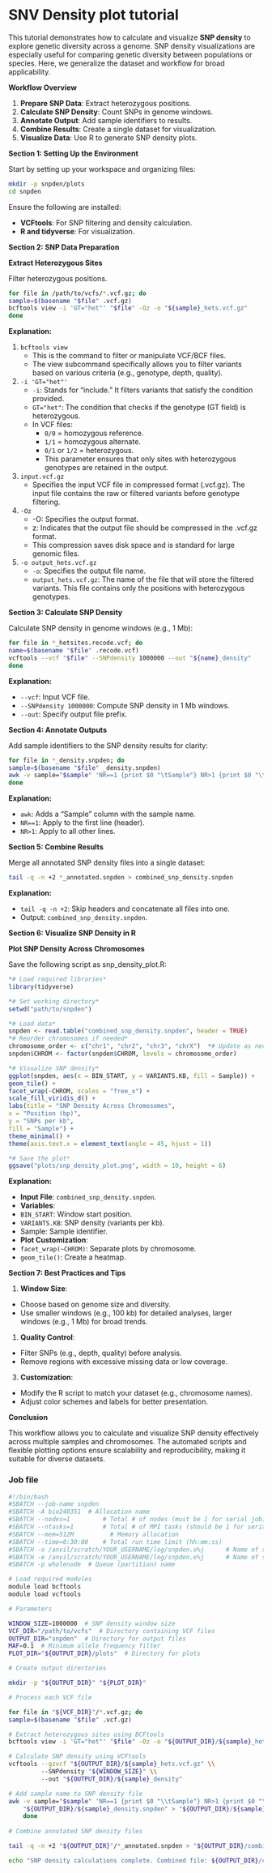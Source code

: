 # SNV Density plot tutorial

This tutorial demonstrates how to calculate and visualize **SNP density** to explore genetic diversity across a genome. SNP density visualizations are especially useful for comparing genetic diversity between populations or species. Here, we generalize the dataset and workflow for broad applicability.

**Workflow Overview**

1. **Prepare SNP Data**: Extract heterozygous positions.
2. **Calculate SNP Density**: Count SNPs in genome windows.
3. **Annotate Output**: Add sample identifiers to results.
4. **Combine Results**: Create a single dataset for visualization.
5. **Visualize Data**: Use R to generate SNP density plots.

**Section 1: Setting Up the Environment**

Start by setting up your workspace and organizing files:

```bash
mkdir -p snpden/plots
cd snpden
```

Ensure the following are installed:

- **VCFtools**: For SNP filtering and density calculation.
- **R and tidyverse**: For visualization.

**Section 2: SNP Data Preparation**

**Extract Heterozygous Sites**

Filter heterozygous positions.

```bash
for file in /path/to/vcfs/*.vcf.gz; do
sample=$(basename "$file" .vcf.gz)
bcftools view -i 'GT="het"' "$file" -Oz -o "${sample}_hets.vcf.gz"
done
```

**Explanation:**

1. `bcftools view`
    - This is the command to filter or manipulate VCF/BCF files.
    - The view subcommand specifically allows you to filter variants based on various criteria (e.g., genotype, depth, quality).
2. `-i 'GT="het"'`
    - `-i`: Stands for “include.” It filters variants that satisfy the condition provided.
    - `GT="het"`: The condition that checks if the genotype (GT field) is heterozygous.
    - In VCF files:
        - `0/0` = homozygous reference.
        - `1/1` = homozygous alternate.
        - `0/1` or `1/2` = heterozygous.
        - This parameter ensures that only sites with heterozygous genotypes are retained in the output.
3. `input.vcf.gz` 
    - Specifies the input VCF file in compressed format (.vcf.gz). The input file contains the raw or filtered variants before genotype filtering.
4. `-Oz`
    - -O: Specifies the output format.
    - z: Indicates that the output file should be compressed in the .vcf.gz format.
    - This compression saves disk space and is standard for large genomic files.
5. `-o output_hets.vcf.gz`
    - `-o`: Specifies the output file name.
    - `output_hets.vcf.gz`: The name of the file that will store the filtered variants. This file contains only the positions with heterozygous genotypes.

**Section 3: Calculate SNP Density**

Calculate SNP density in genome windows (e.g., 1 Mb):

```bash
for file in *_hetsites.recode.vcf; do
name=$(basename "$file" .recode.vcf)
vcftools --vcf "$file" --SNPdensity 1000000 --out "${name}_density"
done
```

**Explanation:**

- `--vcf`: Input VCF file.
- `--SNPdensity 1000000`: Compute SNP density in 1 Mb windows.
- `--out`: Specify output file prefix.

**Section 4: Annotate Outputs**

Add sample identifiers to the SNP density results for clarity:

```bash
for file in *_density.snpden; do
sample=$(basename "$file" _density.snpden)
awk -v sample="$sample" 'NR==1 {print $0 "\tSample"} NR>1 {print $0 "\t" sample}' "$file" > "${sample}_annotated.snpden"
done
```

**Explanation:**

- `awk`: Adds a “Sample” column with the sample name.
- `NR==1`: Apply to the first line (header).
- `NR>1`: Apply to all other lines.

**Section 5: Combine Results**

Merge all annotated SNP density files into a single dataset:

```bash
tail -q -n +2 *_annotated.snpden > combined_snp_density.snpden
```

**Explanation:**

- `tail -q -n +2`: Skip headers and concatenate all files into one.
- Output: `combined_snp_density.snpden`.

**Section 6: Visualize SNP Density in R**

**Plot SNP Density Across Chromosomes**

Save the following script as snp_density_plot.R:

```r
*# Load required libraries*
library(tidyverse)

*# Set working directory*
setwd("path/to/snpden")

*# Load data*
snpden <- read.table("combined_snp_density.snpden", header = TRUE)
*# Reorder chromosomes if needed*
chromosome_order <- c("chr1", "chr2", "chr3", "chrX")  *# Update as necessary*
snpden$CHROM <- factor(snpden$CHROM, levels = chromosome_order)

*# Visualize SNP density*
ggplot(snpden, aes(x = BIN_START, y = VARIANTS.KB, fill = Sample)) +
geom_tile() +
facet_wrap(~CHROM, scales = "free_x") +
scale_fill_viridis_d() +
labs(title = "SNP Density Across Chromosomes",
x = "Position (bp)",
y = "SNPs per kb",
fill = "Sample") +
theme_minimal() +
theme(axis.text.x = element_text(angle = 45, hjust = 1))

*# Save the plot*
ggsave("plots/snp_density_plot.png", width = 10, height = 6)
```

**Explanation:**

- **Input File**: `combined_snp_density.snpden`.
- **Variables**:
- `BIN_START`: Window start position.
- `VARIANTS.KB`: SNP density (variants per kb).
- Sample: Sample identifier.
- **Plot Customization**:
- `facet_wrap(~CHROM)`: Separate plots by chromosome.
- `geom_tile()`: Create a heatmap.

**Section 7: Best Practices and Tips**

1. **Window Size**:
- Choose based on genome size and diversity.
- Use smaller windows (e.g., 100 kb) for detailed analyses, larger windows (e.g., 1 Mb) for broad trends.
1. **Quality Control**:
- Filter SNPs (e.g., depth, quality) before analysis.
- Remove regions with excessive missing data or low coverage.

3.	**Customization**:

- Modify the R script to match your dataset (e.g., chromosome names).
- Adjust color schemes and labels for better presentation.

**Conclusion**

This workflow allows you to calculate and visualize SNP density effectively across multiple samples and chromosomes. The automated scripts and flexible plotting options ensure scalability and reproducibility, making it suitable for diverse datasets.

### Job file

```bash
#!/bin/bash
#SBATCH --job-name snpden
#SBATCH -A bio240351  # Allocation name
#SBATCH --nodes=1         # Total # of nodes (must be 1 for serial job)
#SBATCH --ntasks=1        # Total # of MPI tasks (should be 1 for serial job)
#SBATCH --mem=512M          # Memory allocation
#SBATCH --time=0:30:00    # Total run time limit (hh:mm:ss)
#SBATCH -o /anvil/scratch/YOUR_USERNAME/log/snpden.o%j      # Name of stdout output file
#SBATCH -e /anvil/scratch/YOUR_USERNAME/log/snpden.e%j      # Name of stderr error file
#SBATCH -p wholenode  # Queue (partition) name

# Load required modules
module load bcftools
module load vcftools

# Parameters

WINDOW_SIZE=1000000  # SNP density window size
VCF_DIR="/path/to/vcfs"  # Directory containing VCF files
OUTPUT_DIR="snpden"  # Directory for output files
MAF=0.1  # Minimum allele frequency filter
PLOT_DIR="${OUTPUT_DIR}/plots"  # Directory for plots

# Create output directories

mkdir -p "${OUTPUT_DIR}" "${PLOT_DIR}"

# Process each VCF file

for file in "${VCF_DIR}"/*.vcf.gz; do
sample=$(basename "$file" .vcf.gz)

# Extract heterozygous sites using BCFtools
bcftools view -i 'GT="het"' "$file" -Oz -o "${OUTPUT_DIR}/${sample}_hets.vcf.gz"

# Calculate SNP density using VCFtools
vcftools --gzvcf "${OUTPUT_DIR}/${sample}_hets.vcf.gz" \\
         --SNPdensity "${WINDOW_SIZE}" \\
         --out "${OUTPUT_DIR}/${sample}_density"

# Add sample name to SNP density file
awk -v sample="$sample" 'NR==1 {print $0 "\\tSample"} NR>1 {print $0 "\\t" sample}' \\
    "${OUTPUT_DIR}/${sample}_density.snpden" > "${OUTPUT_DIR}/${sample}_annotated.snpden"
    done
    
# Combine annotated SNP density files

tail -q -n +2 "${OUTPUT_DIR}"/*_annotated.snpden > "${OUTPUT_DIR}/combined_snp_density.snpden"

echo "SNP density calculations complete. Combined file: ${OUTPUT_DIR}/combined_snp_density.snpden"
```
